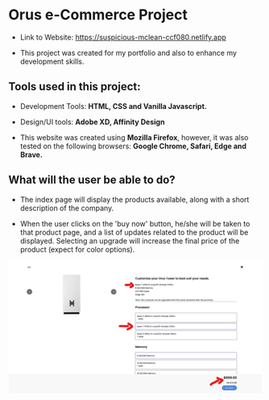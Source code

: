 # Orus e-Commerce Project

- Link to Website: https://suspicious-mclean-ccf080.netlify.app

- This project was created for my portfolio and also to enhance my development skills.

## Tools used in this project:
- Development Tools: 
**HTML, CSS and Vanilla Javascript.**

- Design/UI tools: 
**Adobe XD, Affinity Design**

- This website was created using **Mozilla Firefox**, however, it was also tested on the following browsers: **Google Chrome, Safari, Edge and Brave.**

## What will the user be able to do?

- The index page will display the products available, along with a short description of the company.

- When the user clicks on the 'buy now' button, he/she will be taken to that product page, and a list of updates related to the product will be displayed. Selecting an upgrade will increase the final price of the product (expect for color options).

![](images/product-upgrade-example.png)